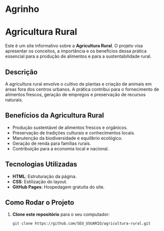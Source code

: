 # Agrinho
# Agricultura Rural

Este é um site informativo sobre a **Agricultura Rural**. O projeto visa apresentar os conceitos, a importância e os benefícios dessa prática essencial para a produção de alimentos e para a sustentabilidade rural.

## Descrição

A agricultura rural envolve o cultivo de plantas e criação de animais em áreas fora dos centros urbanos. A prática contribui para o fornecimento de alimentos frescos, geração de empregos e preservação de recursos naturais.

## Benefícios da Agricultura Rural

- Produção sustentável de alimentos frescos e orgânicos.
- Preservação de tradições culturais e conhecimentos locais.
- Manutenção da biodiversidade e equilíbrio ecológico.
- Geração de renda para famílias rurais.
- Contribuição para a economia local e nacional.

## Tecnologias Utilizadas

- **HTML**: Estruturação da página.
- **CSS**: Estilização do layout.
- **GitHub Pages**: Hospedagem gratuita do site.

## Como Rodar o Projeto

1. **Clone este repositório** para o seu computador:
   ```bash
   git clone https://github.com/SEU_USUARIO/agricultura-rural.git
